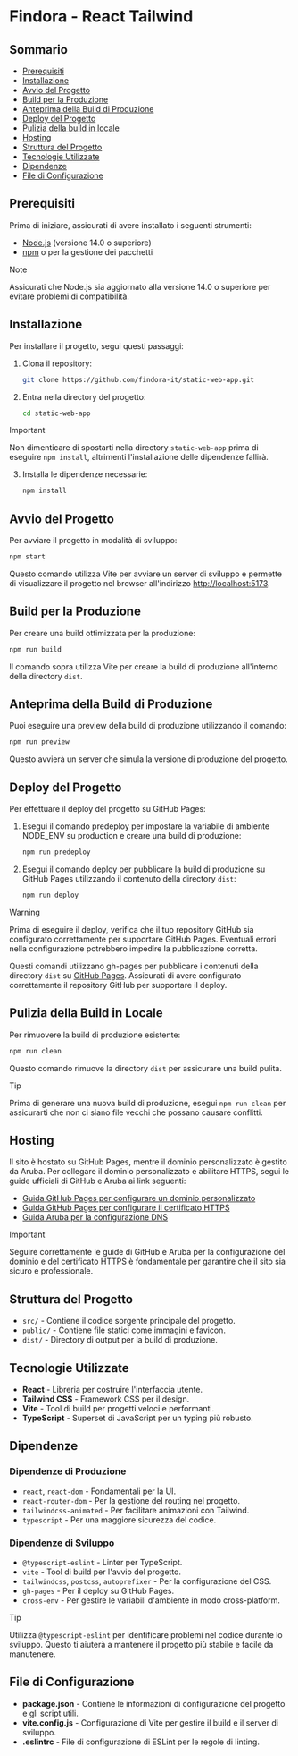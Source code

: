 # Findora - React Tailwind

## Sommario

- [Prerequisiti](#prerequisiti)
- [Installazione](#installazione)
- [Avvio del Progetto](#avvio-del-progetto)
- [Build per la Produzione](#build-per-la-produzione)
- [Anteprima della Build di Produzione](#anteprima-della-build-di-produzione)
- [Deploy del Progetto](#deploy-del-progetto)
- [Pulizia della build in locale](#pulizia-della-build-in-locale)
- [Hosting](#hosting)
- [Struttura del Progetto](#struttura-del-progetto)
- [Tecnologie Utilizzate](#tecnologie-utilizzate)
- [Dipendenze](#dipendenze)
- [File di Configurazione](#file-di-configurazione)

## Prerequisiti

Prima di iniziare, assicurati di avere installato i seguenti strumenti:

- [Node.js](https://nodejs.org/) (versione 14.0 o superiore)
- [npm](https://www.npmjs.com/) o per la gestione dei pacchetti

> [!NOTE]
> Assicurati che Node.js sia aggiornato alla versione 14.0 o superiore per evitare problemi di compatibilità.

## Installazione

Per installare il progetto, segui questi passaggi:

1. Clona il repository:

   ```bash
   git clone https://github.com/findora-it/static-web-app.git
   ```

2. Entra nella directory del progetto:

   ```bash
   cd static-web-app
   ```

> [!IMPORTANT]
> Non dimenticare di spostarti nella directory `static-web-app` prima di eseguire `npm install`, altrimenti l'installazione delle dipendenze fallirà.

3. Installa le dipendenze necessarie:

   ```bash
   npm install
   ```

## Avvio del Progetto

Per avviare il progetto in modalità di sviluppo:

```bash
npm start
```

Questo comando utilizza Vite per avviare un server di sviluppo e permette di visualizzare il progetto nel browser all'indirizzo [http://localhost:5173](http://localhost:5173).

## Build per la Produzione

Per creare una build ottimizzata per la produzione:

```bash
npm run build
```

Il comando sopra utilizza Vite per creare la build di produzione all'interno della directory `dist`.

## Anteprima della Build di Produzione

Puoi eseguire una preview della build di produzione utilizzando il comando:

```bash
npm run preview
```

Questo avvierà un server che simula la versione di produzione del progetto.

## Deploy del Progetto

Per effettuare il deploy del progetto su GitHub Pages:

1. Esegui il comando predeploy per impostare la variabile di ambiente NODE_ENV su production e creare una build di produzione:

   ```bash
   npm run predeploy
   ```

2. Esegui il comando deploy per pubblicare la build di produzione su GitHub Pages utilizzando il contenuto della directory `dist`:

   ```bash
   npm run deploy
   ```

> [!WARNING]
> Prima di eseguire il deploy, verifica che il tuo repository GitHub sia configurato correttamente per supportare GitHub Pages. Eventuali errori nella configurazione potrebbero impedire la pubblicazione corretta.

Questi comandi utilizzano gh-pages per pubblicare i contenuti della directory `dist` su [GitHub Pages](https://docs.github.com/en/pages/configuring-a-custom-domain-for-your-github-pages-site/verifying-your-custom-domain-for-github-pages). Assicurati di avere configurato correttamente il repository GitHub per supportare il deploy.

## Pulizia della Build in Locale

Per rimuovere la build di produzione esistente:

```bash
npm run clean
```

Questo comando rimuove la directory `dist` per assicurare una build pulita.

> [!TIP]
> Prima di generare una nuova build di produzione, esegui `npm run clean` per assicurarti che non ci siano file vecchi che possano causare conflitti.

## Hosting

Il sito è hostato su GitHub Pages, mentre il dominio personalizzato è gestito da Aruba. Per collegare il dominio personalizzato e abilitare HTTPS, segui le guide ufficiali di GitHub e Aruba ai link seguenti:

- [Guida GitHub Pages per configurare un dominio personalizzato](https://docs.github.com/en/pages/configuring-a-custom-domain-for-your-github-pages-site)
- [Guida GitHub Pages per configurare il certificato HTTPS](https://docs.github.com/en/pages/getting-started-with-github-pages/securing-your-github-pages-site-with-https)
- [Guida Aruba per la configurazione DNS](https://guide.hosting.aruba.it/servizi-dominio/gestione-dns.aspx)

> [!IMPORTANT]
> Seguire correttamente le guide di GitHub e Aruba per la configurazione del dominio e del certificato HTTPS è fondamentale per garantire che il sito sia sicuro e professionale.

## Struttura del Progetto

- `src/` - Contiene il codice sorgente principale del progetto.
- `public/` - Contiene file statici come immagini e favicon.
- `dist/` - Directory di output per la build di produzione.

## Tecnologie Utilizzate

- **React** - Libreria per costruire l'interfaccia utente.
- **Tailwind CSS** - Framework CSS per il design.
- **Vite** - Tool di build per progetti veloci e performanti.
- **TypeScript** - Superset di JavaScript per un typing più robusto.

## Dipendenze

### Dipendenze di Produzione

- `react`, `react-dom` - Fondamentali per la UI.
- `react-router-dom` - Per la gestione del routing nel progetto.
- `tailwindcss-animated` - Per facilitare animazioni con Tailwind.
- `typescript` - Per una maggiore sicurezza del codice.

### Dipendenze di Sviluppo

- `@typescript-eslint` - Linter per TypeScript.
- `vite` - Tool di build per l'avvio del progetto.
- `tailwindcss`, `postcss`, `autoprefixer` - Per la configurazione del CSS.
- `gh-pages` - Per il deploy su GitHub Pages.
- `cross-env` - Per gestire le variabili d'ambiente in modo cross-platform.

> [!TIP]
> Utilizza `@typescript-eslint` per identificare problemi nel codice durante lo sviluppo. Questo ti aiuterà a mantenere il progetto più stabile e facile da manutenere.

## File di Configurazione

- **package.json** - Contiene le informazioni di configurazione del progetto e gli script utili.
- **vite.config.js** - Configurazione di Vite per gestire il build e il server di sviluppo.
- **.eslintrc** - File di configurazione di ESLint per le regole di linting.
